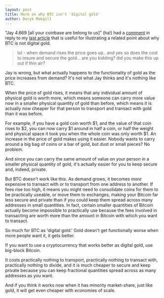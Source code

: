 ```yaml
---
layout: post
title: More on why BTC isn't 'digital gold'
author: Deryk Makgill
---
```


"Jay 4.669 [all your coinbase are belong to us]" (ha!) had a [comment](https://twitter.com/jaybny/status/1218423301036396545?s=20) in reply to my [last article](http://breakingsatoshi.com/2020/01/17/btc-price-cap/) that is useful for illustrating a related point about why BTC is not digital gold.

> lol - when demand rises the price goes up.. and yes so does the cost to insure and secure the gold... are you kidding? did you make this up out if thin air?

Jay is wrong, but what actually happens to the functionality of gold as the price increases from demand? It's not what Jay thinks and it's nothing like BTC.

When the price of gold rises, it means that any individual amount of physical gold is worth more, which means someone can carry more value now in a smaller physical quantity of gold than before, which means it is actually now cheaper for that person to transport and transact with gold than it was before.

For example, if you have a gold coin worth $1, and the value of that coin rises to $2, you can now carry $1 around in half a coin, or half the weight and physical space it took you when the whole coin was only worth $1. An increase in the price of gold makes using it easier. Nobody wants to carry around a big bag of coins or a bar of gold, but dust or small pieces? No problem. 

And since you can carry the same amount of value on your person in a smaller physical quantity of gold, it's actually easier for you to keep secure and, indeed, private.

But BTC doesn't work like this. As demand grows, it becomes *more* expensive to transact with or to transport from one address to another. If fees rise too high, it means you might need to consolidate coins for them to be practically useable, or move them to exchanges, making your Bitcoin far less secure and private than if you could keep them spread across many addresses in small quantities. In fact, certain smaller quantities of Bitcoin actually become impossible to practically use because the fees involved in transacting are worth more than the amount in Bitcoin with which you want to transact.

So much for BTC as 'digital gold.' Gold doesn't get functionally worse when more people want it, it gets better.

If you want to use a cryptocurrency that works better as digital gold, use big-block Bitcoin. 

It costs practically nothing to transport, practically nothing to transact with, practically nothing to divide, and it is much cheaper to secure and keep private because you can keep fractional quantities spread across as many addresses as you want. 

And if you think it works now when it has minority market-share, just like gold, it will get even cheaper with economies of scale.

